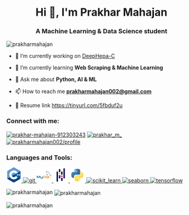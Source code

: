 <h1 align="center">Hi 👋, I'm Prakhar Mahajan</h1>
<h3 align="center">A Machine Learning & Data Science student</h3>

<p align="left"> <img src="https://komarev.com/ghpvc/?username=prakharmahajan&label=Profile%20views&color=0e75b6&style=flat" alt="prakharmahajan" /> </p>

- 🔭 I’m currently working on [DeepHepa-C](https://github.com/PrakharMahajan/DeepHepa-C)

- 🌱 I’m currently learning **Web Scraping & Machine Learning**

- 💬 Ask me about **Python, AI & ML**

- 📫 How to reach me **prakharmahajan002@gmail.com**

- 📄 Resume link https://tinyurl.com/5fbduf2u

<h3 align="left">Connect with me:</h3>
<p align="left">
<a href="https://linkedin.com/in/prakhar-mahajan-912303243" target="blank"><img align="center" src="https://raw.githubusercontent.com/rahuldkjain/github-profile-readme-generator/master/src/images/icons/Social/linked-in-alt.svg" alt="prakhar-mahajan-912303243" height="30" width="40" /></a>
<a href="https://instagram.com/prakhar_m_" target="blank"><img align="center" src="https://raw.githubusercontent.com/rahuldkjain/github-profile-readme-generator/master/src/images/icons/Social/instagram.svg" alt="prakhar_m_" height="30" width="40" /></a>
<a href="https://auth.geeksforgeeks.org/user/prakharmahajan002/profile" target="blank"><img align="center" src="https://raw.githubusercontent.com/rahuldkjain/github-profile-readme-generator/master/src/images/icons/Social/geeks-for-geeks.svg" alt="prakharmahajan002/profile" height="30" width="40" /></a>
</p>

<h3 align="left">Languages and Tools:</h3>
<p align="left"> <a href="https://www.w3schools.com/cpp/" target="_blank" rel="noreferrer"> <img src="https://raw.githubusercontent.com/devicons/devicon/master/icons/cplusplus/cplusplus-original.svg" alt="cplusplus" width="40" height="40"/> </a> <a href="https://git-scm.com/" target="_blank" rel="noreferrer"> <img src="https://www.vectorlogo.zone/logos/git-scm/git-scm-icon.svg" alt="git" width="40" height="40"/> </a> <a href="https://www.mysql.com/" target="_blank" rel="noreferrer"> <img src="https://raw.githubusercontent.com/devicons/devicon/master/icons/mysql/mysql-original-wordmark.svg" alt="mysql" width="40" height="40"/> </a> <a href="https://pandas.pydata.org/" target="_blank" rel="noreferrer"> <img src="https://raw.githubusercontent.com/devicons/devicon/2ae2a900d2f041da66e950e4d48052658d850630/icons/pandas/pandas-original.svg" alt="pandas" width="40" height="40"/> </a> <a href="https://www.python.org" target="_blank" rel="noreferrer"> <img src="https://raw.githubusercontent.com/devicons/devicon/master/icons/python/python-original.svg" alt="python" width="40" height="40"/> </a> <a href="https://scikit-learn.org/" target="_blank" rel="noreferrer"> <img src="https://upload.wikimedia.org/wikipedia/commons/0/05/Scikit_learn_logo_small.svg" alt="scikit_learn" width="40" height="40"/> </a> <a href="https://seaborn.pydata.org/" target="_blank" rel="noreferrer"> <img src="https://seaborn.pydata.org/_images/logo-mark-lightbg.svg" alt="seaborn" width="40" height="40"/> </a> <a href="https://www.tensorflow.org" target="_blank" rel="noreferrer"> <img src="https://www.vectorlogo.zone/logos/tensorflow/tensorflow-icon.svg" alt="tensorflow" width="40" height="40"/> </a> </p>

<p><img align="left" src="https://github-readme-stats.vercel.app/api/top-langs?username=prakharmahajan&show_icons=true&locale=en&layout=compact" alt="prakharmahajan" /></p>

<p>&nbsp;<img align="center" src="https://github-readme-stats.vercel.app/api?username=prakharmahajan&show_icons=true&locale=en" alt="prakharmahajan" /></p>

<p><img align="center" src="https://github-readme-streak-stats.herokuapp.com/?user=prakharmahajan&" alt="prakharmahajan" /></p>
